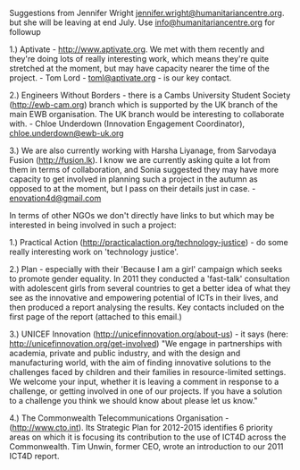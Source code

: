 Suggestions from Jennifer Wright
<jennifer.wright@humanitariancentre.org>. but she will be leaving at
end July. Use info@humanitariancentre.org for followup

1.) Aptivate - <http://www.aptivate.org>. We met with them recently and
they're doing lots of really interesting work, which means they're quite
stretched at the moment, but may have capacity nearer the time of the
project. - Tom Lord - toml@aptivate.org - is our key contact.

2.) Engineers Without Borders - there is a Cambs University Student
Society (http://ewb-cam.org) branch which is supported by the UK branch
of the main EWB organisation. The UK branch would be interesting to
collaborate with. - Chloe Underdown (Innovation Engagement Coordinator),
chloe.underdown@ewb-uk.org

3.) We are also currently working with Harsha Liyanage, from Sarvodaya
Fusion (http://fusion.lk). I know we are currently asking quite a lot
from them in terms of collaboration, and Sonia suggested they may have
more capacity to get involved in planning such a project in the autumn
as opposed to at the moment, but I pass on their details just in case. -
enovation4d@gmail.com

In terms of other NGOs we don't directly have links to but which may be
interested in being involved in such a project:

1.) Practical Action (http://practicalaction.org/technology-justice) -
do some really interesting work on 'technology justice'.

2.) Plan - especially with their 'Because I am a girl' campaign which
seeks to promote gender equality. In 2011 they conducted a 'fast-talk'
consultation with adolescent girls from several countries to get a
better idea of what they see as the innovative and empowering potential
of ICTs in their lives, and then produced a report analysing the
results. Key contacts included on the first page of the report (attached
to this email.)

3.) UNICEF Innovation (http://unicefinnovation.org/about-us) - it says
(here: <http://unicefinnovation.org/get-involved>) "We engage in
partnerships with academia, private and public industry, and with the
design and manufacturing world, with the aim of finding innovative
solutions to the challenges faced by children and their families in
resource-limited settings. We welcome your input, whether it is leaving
a comment in response to a challenge, or getting involved in one of our
projects. If you have a solution to a challenge you think we should know
about please let us know."

4.) The Commonwealth Telecommunications Organisation -
(http://www.cto.int). Its Strategic Plan for 2012-2015 identifies 6
priority areas on which it is focusing its contribution to the use of
ICT4D across the Commonwealth. Tim Unwin, former CEO, wrote an
introduction to our 2011 ICT4D report.
